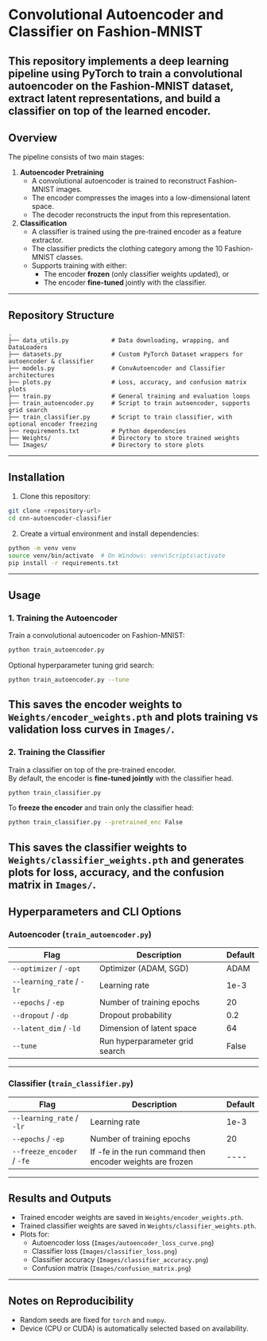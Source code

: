 # Convolutional Autoencoder and Classifier on Fashion-MNIST
This repository implements a deep learning pipeline using PyTorch to train a convolutional autoencoder on the Fashion-MNIST dataset, extract latent representations, and build a classifier on top of the learned encoder.
---
## Overview
The pipeline consists of two main stages:
1. **Autoencoder Pretraining**
    - A convolutional autoencoder is trained to reconstruct Fashion-MNIST images.
    - The encoder compresses the images into a low-dimensional latent space.
    - The decoder reconstructs the input from this representation.
2. **Classification**
    - A classifier is trained using the pre-trained encoder as a feature extractor.
    - The classifier predicts the clothing category among the 10 Fashion-MNIST classes.
    - Supports training with either:
        - The encoder **frozen** (only classifier weights updated), or
        - The encoder **fine-tuned** jointly with the classifier.
---
## Repository Structure
```
.
├── data_utils.py            # Data downloading, wrapping, and DataLoaders
├── datasets.py              # Custom PyTorch Dataset wrappers for autoencoder & classifier
├── models.py                # ConvAutoencoder and Classifier architectures
├── plots.py                 # Loss, accuracy, and confusion matrix plots
├── train.py                 # General training and evaluation loops
├── train_autoencoder.py     # Script to train autoencoder, supports grid search
├── train_classifier.py      # Script to train classifier, with optional encoder freezing
├── requirements.txt         # Python dependencies
├── Weights/                 # Directory to store trained weights
└── Images/                  # Directory to store plots
```
---
## Installation
1. Clone this repository:
```bash
git clone <repository-url>
cd cnn-autoencoder-classifier
```
2. Create a virtual environment and install dependencies:
```bash
python -m venv venv
source venv/bin/activate  # On Windows: venv\Scripts\activate
pip install -r requirements.txt
```
---
## Usage
### 1. Training the Autoencoder
Train a convolutional autoencoder on Fashion-MNIST:
```bash
python train_autoencoder.py
```
Optional hyperparameter tuning grid search:
```bash
python train_autoencoder.py --tune
```
This saves the encoder weights to `Weights/encoder_weights.pth` and plots training vs validation loss curves in `Images/`.
---
### 2. Training the Classifier
Train a classifier on top of the pre-trained encoder.  
By default, the encoder is **fine-tuned jointly** with the classifier head.
```bash
python train_classifier.py
```
To **freeze the encoder** and train only the classifier head:
```bash
python train_classifier.py --pretrained_enc False
```
This saves the classifier weights to `Weights/classifier_weights.pth` and generates plots for loss, accuracy, and the confusion matrix in `Images/`.
---
## Hyperparameters and CLI Options
### Autoencoder (`train_autoencoder.py`)
| Flag             | Description                             | Default |
|-------------------|----------------------------------------|---------|
| `--optimizer` / `-opt` | Optimizer (ADAM, SGD)             | ADAM    |
| `--learning_rate` / `-lr` | Learning rate                 | 1e-3    |
| `--epochs` / `-ep`      | Number of training epochs       | 20      |
| `--dropout` / `-dp`     | Dropout probability            | 0.2     |
| `--latent_dim` / `-ld`  | Dimension of latent space      | 64      |
| `--tune`                | Run hyperparameter grid search | False   |
---
### Classifier (`train_classifier.py`)
| Flag             | Description                             | Default |
|-------------------|----------------------------------------|---------|
| `--learning_rate` / `-lr` | Learning rate                 | 1e-3    |
| `--epochs` / `-ep`      | Number of training epochs       | 20      |
| `--freeze_encoder` / `-fe` | If -fe in the run command then encoder weights are frozen | ---- |
---
## Results and Outputs
- Trained encoder weights are saved in `Weights/encoder_weights.pth`.
- Trained classifier weights are saved in `Weights/classifier_weights.pth`.
- Plots for:
    - Autoencoder loss (`Images/autoencoder_loss_curve.png`)
    - Classifier loss (`Images/classifier_loss.png`)
    - Classifier accuracy (`Images/classifier_accuracy.png`)
    - Confusion matrix (`Images/confusion_matrix.png`)
---
## Notes on Reproducibility
- Random seeds are fixed for `torch` and `numpy`.
- Device (CPU or CUDA) is automatically selected based on availability.